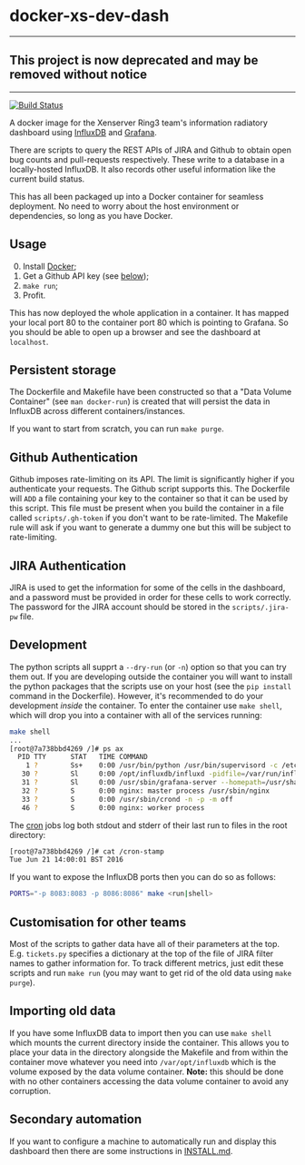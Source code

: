 # docker-xs-dev-dash

---

## This project is now deprecated and may be removed without notice

---

[![Build Status][travis-badge]][travis-url]

A docker image for the Xenserver Ring3 team's information radiatory dashboard
using [InfluxDB][1] and [Grafana][2].

There are scripts to query the REST APIs of JIRA and Github to obtain open bug
counts and pull-requests respectively. These write to a database in
a locally-hosted InfluxDB. It also records other useful information like the
current build status.

This has all been packaged up into a Docker container for seamless deployment.
No need to worry about the host environment or dependencies, so long as you
have Docker.

## Usage
0. Install [Docker][3];
0. Get a Github API key (see [below][4]);
0. `make run`;
0. Profit.

This has now deployed the whole application in a container. It has mapped your
local port 80 to the container port 80 which is pointing to Grafana. So you
should be able to open up a browser and see the dashboard at `localhost`.

## Persistent storage
The Dockerfile and Makefile have been constructed so that a "Data Volume
Container" (see `man docker-run`) is created that will persist the data in
InfluxDB across different containers/instances.

If you want to start from scratch, you can run `make purge`.

## Github Authentication
Github imposes rate-limiting on its API. The limit is significantly higher if
you authenticate your requests. The Github script supports this. The Dockerfile
will `ADD` a file containing your key to the container so that it can be used
by this script. This file must be present when you build the container in
a file called `scripts/.gh-token` if you don't want to be rate-limited. The
Makefile rule will ask if you want to generate a dummy one but this will be
subject to rate-limiting.

## JIRA Authentication
JIRA is used to get the information for some of the cells in the dashboard, and
a password must be provided in order for these cells to work correctly. The
password for the JIRA account should be stored in the `scripts/.jira-pw` file.

## Development
The python scripts all supprt a `--dry-run` (or `-n`) option so that you can
try them out. If you are developing outside the container you will want to
install the python packages that the scripts use on your host (see the `pip
install` command in the Dockerfile). However, it's recommended to do your
development _inside_ the container. To enter the container use `make shell`,
which will drop you into a container with all of the services running:

```sh
make shell
...
[root@7a738bbd4269 /]# ps ax
  PID TTY      STAT   TIME COMMAND
    1 ?        Ss+    0:00 /usr/bin/python /usr/bin/supervisord -c /etc/supervisord.d/supervisord.conf
   30 ?        Sl     0:00 /opt/influxdb/influxd -pidfile=/var/run/influxdb/influxd.pid -config=/etc/opt/influxdb/influxdb.conf
   31 ?        Sl     0:00 /usr/sbin/grafana-server --homepath=/usr/share/grafana --config=/etc/grafana/grafana.ini cfg:default.paths.data=/var/lib/grafana cfg:default.paths.logs
   32 ?        S      0:00 nginx: master process /usr/sbin/nginx
   33 ?        S      0:00 /usr/sbin/crond -n -p -m off
   46 ?        S      0:00 nginx: worker process
```

The [cron][6] jobs log both stdout and stderr of their last run to files in the
root directory:

```sh
[root@7a738bbd4269 /]# cat /cron-stamp
Tue Jun 21 14:00:01 BST 2016
```

If you want to expose the InfluxDB ports then you can do so as follows:

```sh
PORTS="-p 8083:8083 -p 8086:8086" make <run|shell>
```

## Customisation for other teams
Most of the scripts to gather data have all of their parameters at the top.
E.g. `tickets.py` specifies a dictionary at the top of the file of JIRA filter
names to gather information for. To track different metrics, just edit these
scripts and run `make run` (you may want to get rid of the old data using `make
purge`).

## Importing old data
If you have some InfluxDB data to import then you can use `make shell`
which mounts the current directory inside the container. This allows you to
place your data in the directory alongside the Makefile and from within the
container move whatever you need into `/var/opt/influxdb` which is the volume
exposed by the data volume container. **Note:** this should be done with no
other containers accessing the data volume container to avoid any corruption.

## Secondary automation
If you want to configure a machine to automatically run and display this
dashboard then there are some instructions in [INSTALL.md][5].

[1]: https://influxdb.com/download/index.html
[2]: http://grafana.org/download/
[3]: https://docker.com
[4]: #github-authentication
[5]: INSTALL.md
[6]: crontab-entries

[travis-badge]: https://travis-ci.org/xenserver/docker-xs-dev-dash.svg?branch=master
[travis-url]: https://travis-ci.org/xenserver/docker-xs-dev-dash
